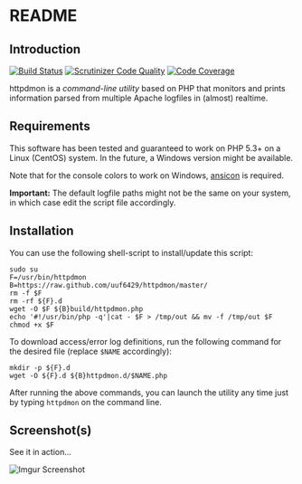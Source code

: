 README
======

Introduction
------------

[![Build Status](https://scrutinizer-ci.com/g/uuf6429/httpdmon/badges/build.png?b=master)](https://scrutinizer-ci.com/g/uuf6429/httpdmon/build-status/master)
[![Scrutinizer Code Quality](https://scrutinizer-ci.com/g/uuf6429/httpdmon/badges/quality-score.png?b=master)](https://scrutinizer-ci.com/g/uuf6429/httpdmon/?branch=master)
[![Code Coverage](https://scrutinizer-ci.com/g/uuf6429/httpdmon/badges/coverage.png?b=master)](https://scrutinizer-ci.com/g/uuf6429/httpdmon/?branch=master)

httpdmon is a *command-line utility* based on PHP that monitors and prints information parsed from multiple Apache logfiles in (almost) realtime.

Requirements
------------

This software has been tested and guaranteed to work on PHP 5.3+ on a Linux (CentOS) system. In the future, a Windows version might be available.

Note that for the console colors to work on Windows, [ansicon](https://github.com/adoxa/ansicon) is required.

**Important:** The default logfile paths might not be the same on your system, in which case edit the script file accordingly.

Installation
------------

You can use the following shell-script to install/update this script:

    sudo su
    F=/usr/bin/httpdmon
    B=https://raw.github.com/uuf6429/httpdmon/master/
    rm -f $F
    rm -rf ${F}.d
    wget -O $F ${B}build/httpdmon.php
    echo '#!/usr/bin/php -q'|cat - $F > /tmp/out && mv -f /tmp/out $F
    chmod +x $F

To download access/error log definitions, run the following command for the desired file (replace `$NAME` accordingly):

    mkdir -p ${F}.d
    wget -O ${F}.d ${B}httpdmon.d/$NAME.php

After running the above commands, you can launch the utility any time just by typing `httpdmon` on the command line.

Screenshot(s)
-------------

See it in action...

![Imgur Screenshot](http://i.imgur.com/tNZU1rZ.png)
